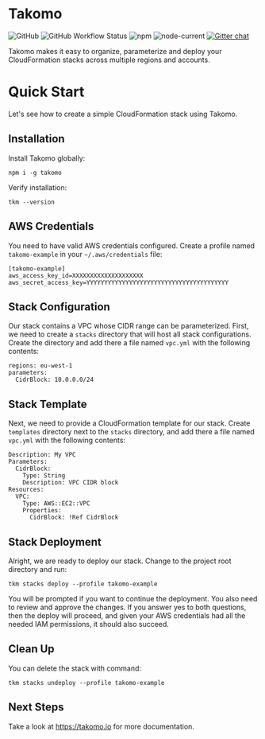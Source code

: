 # Takomo

![GitHub](https://img.shields.io/github/license/takomo-io/takomo)
![GitHub Workflow Status](https://img.shields.io/github/workflow/status/takomo-io/takomo/Default)
![npm](https://img.shields.io/npm/v/takomo)
![node-current](https://img.shields.io/node/v/takomo)
[![Gitter chat](https://badges.gitter.im/gitterHQ/gitter.svg)](https://gitter.im/takomo-io/community)

Takomo makes it easy to organize, parameterize and deploy your CloudFormation stacks across multiple regions and accounts.

# Quick Start

Let's see how to create a simple CloudFormation stack using Takomo.

## Installation

Install Takomo globally:

    npm i -g takomo

Verify installation:

    tkm --version

## AWS Credentials

You need to have valid AWS credentials configured. Create a profile named `takomo-example` in your `~/.aws/credentials` file:

    [takomo-example]
    aws_access_key_id=XXXXXXXXXXXXXXXXXXXX
    aws_secret_access_key=YYYYYYYYYYYYYYYYYYYYYYYYYYYYYYYYYYYYYYYY

## Stack Configuration

Our stack contains a VPC whose CIDR range can be parameterized. First, we need to create a `stacks` directory that will host all stack configurations. Create the directory and add there a file named `vpc.yml` with the following contents:

    regions: eu-west-1
    parameters:
      CidrBlock: 10.0.0.0/24

## Stack Template

Next, we need to provide a CloudFormation template for our stack. Create `templates` directory next to the `stacks` directory, and add there a file named `vpc.yml` with the following contents:

    Description: My VPC
    Parameters:
      CidrBlock:
        Type: String
        Description: VPC CIDR block
    Resources:
      VPC:
        Type: AWS::EC2::VPC
        Properties:
          CidrBlock: !Ref CidrBlock

## Stack Deployment

Alright, we are ready to deploy our stack. Change to the project root directory and run:

    tkm stacks deploy --profile takomo-example

You will be prompted if you want to continue the deployment. You also need to review and approve the changes. If you answer yes to both questions, then the deploy will proceed, and given your AWS credentials had all the needed IAM permissions, it should also succeed.

## Clean Up

You can delete the stack with command:

    tkm stacks undeploy --profile takomo-example

## Next Steps

Take a look at https://takomo.io for more documentation.
